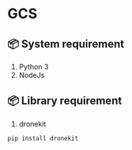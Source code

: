 # GCS

## :package: System requirement
1. Python 3
2. NodeJs

## :package: Library requirement
1. dronekit
```console
pip install dronekit
```
